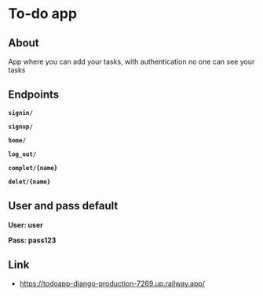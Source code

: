 # To-do app

## About
App where you can add your tasks, with authentication no one can see your tasks


## Endpoints

**`signin/`**

**`signup/`**

**`home/`**

**`log_out/`**

**`complet/{name}`**

**`delet/{name}`**



## User and pass default

**User: user**

**Pass: pass123**


## Link 
 * <https://todoapp-django-production-7269.up.railway.app/>
